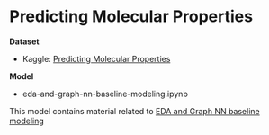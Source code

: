 # Predicting Molecular Properties


__Dataset__
- Kaggle: [Predicting Molecular Properties](https://www.kaggle.com/c/champs-scalar-coupling/)



__Model__
- eda-and-graph-nn-baseline-modeling.ipynb

This model contains material related to [EDA and Graph NN baseline modeling](https://www.kaggle.com/corochann/eda-and-graph-nn-baseline-modeling/notebook)
